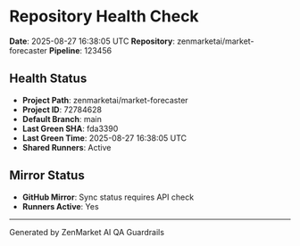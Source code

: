 # Repository Health Check
**Date**: 2025-08-27 16:38:05 UTC
**Repository**: zenmarketai/market-forecaster
**Pipeline**: 123456

## Health Status
- **Project Path**: zenmarketai/market-forecaster
- **Project ID**: 72784628
- **Default Branch**: main
- **Last Green SHA**: fda3390
- **Last Green Time**: 2025-08-27 16:38:05 UTC
- **Shared Runners**: Active

## Mirror Status
- **GitHub Mirror**: Sync status requires API check
- **Runners Active**: Yes

---
Generated by ZenMarket AI QA Guardrails
